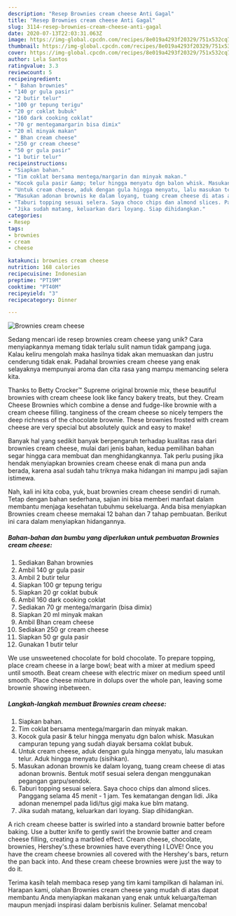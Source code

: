 ```yaml
---
description: "Resep Brownies cream cheese Anti Gagal"
title: "Resep Brownies cream cheese Anti Gagal"
slug: 3114-resep-brownies-cream-cheese-anti-gagal
date: 2020-07-13T22:03:31.063Z
image: https://img-global.cpcdn.com/recipes/8e019a4293f20329/751x532cq70/brownies-cream-cheese-foto-resep-utama.jpg
thumbnail: https://img-global.cpcdn.com/recipes/8e019a4293f20329/751x532cq70/brownies-cream-cheese-foto-resep-utama.jpg
cover: https://img-global.cpcdn.com/recipes/8e019a4293f20329/751x532cq70/brownies-cream-cheese-foto-resep-utama.jpg
author: Lela Santos
ratingvalue: 3.3
reviewcount: 5
recipeingredient:
- " Bahan brownies"
- "140 gr gula pasir"
- "2 butir telur"
- "100 gr tepung terigu"
- "20 gr coklat bubuk"
- "160 dark cooking coklat"
- "70 gr mentegamargarin bisa dimix"
- "20 ml minyak makan"
- " Bhan cream cheese"
- "250 gr cream cheese"
- "50 gr gula pasir"
- "1 butir telur"
recipeinstructions:
- "Siapkan bahan."
- "Tim coklat bersama mentega/margarin dan minyak makan."
- "Kocok gula pasir &amp; telur hingga menyatu dgn balon whisk. Masukan campuran tepung yang sudah diayak bersama coklat bubuk."
- "Untuk cream cheese, aduk dengan gula hingga menyatu, lalu masukan telur. Aduk hingga menyatu (sisihkan)."
- "Masukan adonan brownis ke dalam loyang, tuang cream cheese di atas adonan brownis. Bentuk motif sesuai selera dengan menggunakan pegangan garpu/sendok."
- "Taburi topping sesuai selera. Saya choco chips dan almond slices. Panggang selama 45 menit - 1 jam. Tes kematangan dengan lidi. Jika adonan menempel pada lidi/tus gigi maka kue blm matang."
- "Jika sudah matang, keluarkan dari loyang. Siap dihidangkan."
categories:
- Resep
tags:
- brownies
- cream
- cheese

katakunci: brownies cream cheese 
nutrition: 168 calories
recipecuisine: Indonesian
preptime: "PT19M"
cooktime: "PT40M"
recipeyield: "3"
recipecategory: Dinner

---
```



![Brownies cream cheese](https://img-global.cpcdn.com/recipes/8e019a4293f20329/751x532cq70/brownies-cream-cheese-foto-resep-utama.jpg)

Sedang mencari ide resep brownies cream cheese yang unik? Cara menyiapkannya memang tidak terlalu sulit namun tidak gampang juga. Kalau keliru mengolah maka hasilnya tidak akan memuaskan dan justru cenderung tidak enak. Padahal brownies cream cheese yang enak selayaknya mempunyai aroma dan cita rasa yang mampu memancing selera kita.

Thanks to Betty Crocker™ Supreme original brownie mix, these beautiful brownies with cream cheese look like fancy bakery treats, but they. Cream Cheese Brownies which combine a dense and fudge-like brownie with a cream cheese filling. tanginess of the cream cheese so nicely tempers the deep richness of the chocolate brownie. These brownies frosted with cream cheese are very special but absolutely quick and easy to make!

Banyak hal yang sedikit banyak berpengaruh terhadap kualitas rasa dari brownies cream cheese, mulai dari jenis bahan, kedua pemilihan bahan segar hingga cara membuat dan menghidangkannya. Tak perlu pusing jika hendak menyiapkan brownies cream cheese enak di mana pun anda berada, karena asal sudah tahu triknya maka hidangan ini mampu jadi sajian istimewa.


Nah, kali ini kita coba, yuk, buat brownies cream cheese sendiri di rumah. Tetap dengan bahan sederhana, sajian ini bisa memberi manfaat dalam membantu menjaga kesehatan tubuhmu sekeluarga. Anda bisa menyiapkan Brownies cream cheese memakai 12 bahan dan 7 tahap pembuatan. Berikut ini cara dalam menyiapkan hidangannya.

<!--inarticleads1-->

##### Bahan-bahan dan bumbu yang diperlukan untuk pembuatan Brownies cream cheese:

1. Sediakan  Bahan brownies
1. Ambil 140 gr gula pasir
1. Ambil 2 butir telur
1. Siapkan 100 gr tepung terigu
1. Siapkan 20 gr coklat bubuk
1. Ambil 160 dark cooking coklat
1. Sediakan 70 gr mentega/margarin (bisa dimix)
1. Siapkan 20 ml minyak makan
1. Ambil  Bhan cream cheese
1. Sediakan 250 gr cream cheese
1. Siapkan 50 gr gula pasir
1. Gunakan 1 butir telur


We use unsweetened chocolate for bold chocolate. To prepare topping, place cream cheese in a large bowl; beat with a mixer at medium speed until smooth. Beat cream cheese with electric mixer on medium speed until smooth. Place cheese mixture in dolups over the whole pan, leaving some brownie showing inbetween. 

<!--inarticleads2-->

##### Langkah-langkah membuat Brownies cream cheese:

1. Siapkan bahan.
1. Tim coklat bersama mentega/margarin dan minyak makan.
1. Kocok gula pasir &amp; telur hingga menyatu dgn balon whisk. Masukan campuran tepung yang sudah diayak bersama coklat bubuk.
1. Untuk cream cheese, aduk dengan gula hingga menyatu, lalu masukan telur. Aduk hingga menyatu (sisihkan).
1. Masukan adonan brownis ke dalam loyang, tuang cream cheese di atas adonan brownis. Bentuk motif sesuai selera dengan menggunakan pegangan garpu/sendok.
1. Taburi topping sesuai selera. Saya choco chips dan almond slices. Panggang selama 45 menit - 1 jam. Tes kematangan dengan lidi. Jika adonan menempel pada lidi/tus gigi maka kue blm matang.
1. Jika sudah matang, keluarkan dari loyang. Siap dihidangkan.


A rich cream cheese batter is swirled into a standard brownie batter before baking. Use a butter knife to gently swirl the brownie batter and cream cheese filling, creating a marbled effect. Cream cheese, chocolate, brownies, Hershey&#39;s.these brownies have everything I LOVE! Once you have the cream cheese brownies all covered with the Hershey&#39;s bars, return the pan back into. And these cream cheese brownies were just the way to do it. 

Terima kasih telah membaca resep yang tim kami tampilkan di halaman ini. Harapan kami, olahan Brownies cream cheese yang mudah di atas dapat membantu Anda menyiapkan makanan yang enak untuk keluarga/teman maupun menjadi inspirasi dalam berbisnis kuliner. Selamat mencoba!
